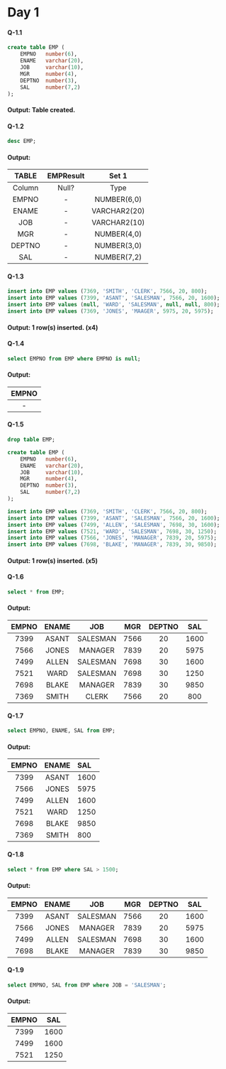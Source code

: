 # Day 1
#### Q-1.1
```sql
create table EMP (
    EMPNO   number(6),
    ENAME   varchar(20),
    JOB     varchar(10),
    MGR     number(4),
    DEPTNO  number(3),
    SAL     number(7,2)
);
```
#### Output: Table created.

#### Q-1.2
```sql
desc EMP;
```

#### Output:
|TABLE |EMPResult |Set 1
|:-:|:-:|:-:|
|Column	|Null?	|Type
|EMPNO	|- 	    |NUMBER(6,0)
|ENAME	|- 	    |VARCHAR2(20)
|JOB	    |- 	    |VARCHAR2(10)
|MGR	    |- 	    |NUMBER(4,0)
|DEPTNO	|- 	    |NUMBER(3,0)
|SAL	    |- 	    |NUMBER(7,2)

#### Q-1.3
```sql
insert into EMP values (7369, 'SMITH', 'CLERK', 7566, 20, 800);
insert into EMP values (7399, 'ASANT', 'SALESMAN', 7566, 20, 1600);
insert into EMP values (null, 'WARD', 'SALESMAN', null, null, 800);
insert into EMP values (7369, 'JONES', 'MAAGER', 5975, 20, 5975);
```

#### Output: 1 row(s) inserted. (x4)

#### Q-1.4
```sql
select EMPNO from EMP where EMPNO is null;
```

#### Output:
|EMPNO|
|:-:|
|-|

#### Q-1.5
```sql
drop table EMP;

create table EMP (
    EMPNO   number(6),
    ENAME   varchar(20),
    JOB     varchar(10),
    MGR     number(4),
    DEPTNO  number(3),
    SAL     number(7,2)
);

insert into EMP values (7369, 'SMITH', 'CLERK', 7566, 20, 800);
insert into EMP values (7399, 'ASANT', 'SALESMAN', 7566, 20, 1600);
insert into EMP values (7499, 'ALLEN', 'SALESMAN', 7698, 30, 1600);
insert into EMP values (7521, 'WARD', 'SALESMAN', 7698, 30, 1250);
insert into EMP values (7566, 'JONES', 'MANAGER', 7839, 20, 5975);
insert into EMP values (7698, 'BLAKE', 'MANAGER', 7839, 30, 9850);
```

#### Output: 1 row(s) inserted. (x5)

#### Q-1.6
```sql
select * from EMP;
```
#### Output:
|EMPNO	|ENAME	|JOB			|MGR		|DEPTNO	|SAL
|:-:|:-:|:-:|:-:|:-:|:-:|
|7399		|ASANT	|SALESMAN	|7566		|20		|1600
|7566		|JONES	|MANAGER		|7839		|20		|5975
|7499		|ALLEN	|SALESMAN	|7698		|30		|1600
|7521		|WARD	|SALESMAN	|7698		|30		|1250
|7698		|BLAKE	|MANAGER		|7839		|30		|9850
|7369		|SMITH	|CLERK		|7566		|20		|800

#### Q-1.7
```sql
select EMPNO, ENAME, SAL from EMP;
```
#### Output:
|EMPNO|ENAME	|SAL
|:---:|:---:|:--|
|7399|ASANT|1600
|7566|JONES|5975
|7499|ALLEN|1600
|7521|WARD|1250
|7698|BLAKE|9850
|7369|SMITH|800

#### Q-1.8
```sql
select * from EMP where SAL > 1500;
```

#### Output:
|EMPNO|ENAME	|JOB	|MGR	|DEPTNO|SAL
|:-:|:-:|:-:|:-:|:-:|:-:|
|7399|ASANT	|SALESMAN		|7566		|20		|1600
|7566|JONES	|MANAGER		|7839		|20		|5975
|7499|ALLEN	|SALESMAN		|7698		|30		|1600
|7698|BLAKE	|MANAGER		|7839		|30		|9850


#### Q-1.9
```sql
select EMPNO, SAL from EMP where JOB = 'SALESMAN';
```

#### Output:
|EMPNO	|SAL
|:-:|:-:|
|7399|1600
|7499|1600
|7521|1250
